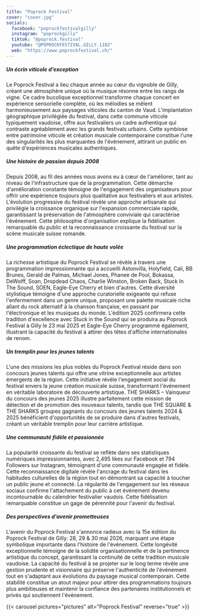```yaml
---
title: "Poprock Festival"
cover: "cover.jpg"
socials:
  facebook: "poprockfestivalgilly"
  instagram: "poprockgilly"
  tiktok: "@poprock.festival"
  youtube: "@POPROCKFESTIVAL.GILLY.1182"
  web: "https://www.poprockfestival.ch/"
---
```


##### Un écrin viticole d'exception

Le Poprock Festival a lieu chaque année au cœur du vignoble de Gilly, créant une atmosphère unique où la musique résonne
entre les rangs de vigne. Ce cadre bucolique exceptionnel transforme chaque concert en expérience sensorielle complète,
où les mélodies se mêlent harmonieusement aux paysages viticoles du canton de Vaud. L'implantation géographique
privilégiée du festival, dans cette commune viticole typiquement vaudoise, offre aux festivaliers un cadre authentique
qui contraste agréablement avec les grands festivals urbains. Cette symbiose entre patrimoine viticole et création
musicale contemporaine constitue l'une des singularités les plus marquantes de l'événement, attirant un public en quête
d'expériences musicales authentiques.

##### Une histoire de passion depuis 2008

Depuis 2008, au fil des années nous avons eu à cœur de l'améliorer, tant au niveau de l'infrastructure que de la
programmation. Cette démarche d'amélioration constante témoigne de l'engagement des organisateurs pour offrir une
expérience toujours plus qualitative aux festivaliers et aux artistes. L'évolution progressive du festival révèle une
approche artisanale qui privilégie la croissance organique sur l'expansion commerciale rapide, garantissant la
préservation de l'atmosphère conviviale qui caractérise l'événement. Cette philosophie d'organisation explique la
fidélisation remarquable du public et la reconnaissance croissante du festival sur la scène musicale suisse romande.

##### Une programmation éclectique de haute volée

La richesse artistique du Poprock Festival se révèle à travers une programmation impressionnante qui a accueilli
Astonvilla, Holyfield, Cali, BB Brunes, Gerald de Palmas, Michael Jones, Phanee de Pool, Bokassa, DeWolff, Soan,
Dropdead Chaos, Charlie Winston, Broken Back, Stuck In The Sound, SOEN, Eagle-Eye Cherry et bien d'autres. Cette
diversité stylistique témoigne d'une approche curatorielle exigeante qui refuse l'enfermement dans un genre unique,
proposant une palette musicale riche allant du rock alternatif à la chanson française, en passant par l'électronique et
les musiques du monde. L'édition 2025 confirmera cette tradition d'excellence avec Stuck in the Sound qui se produira au
Poprock Festival à Gilly le 23 mai 2025 et Eagle-Eye Cherry programmé également, illustrant la capacité du festival à
attirer des têtes d'affiche internationales de renom.

##### Un tremplin pour les jeunes talents

L'une des missions les plus nobles du Poprock Festival réside dans son concours jeunes talents qui offre une vitrine
exceptionnelle aux artistes émergents de la région. Cette initiative révèle l'engagement social du festival envers la
jeune création musicale suisse, transformant l'événement en véritable laboratoire de découverte artistique. THE SHARKS –
Vainqueur du concours des jeunes 2025 illustre parfaitement cette mission de détection et de promotion des nouveaux
talents, tandis que THE SQUARE & THE SHARKS groupes gagnants du concours des jeunes talents 2024 & 2025 bénéficient
d'opportunités de se produire dans d'autres festivals, créant un véritable tremplin pour leur carrière artistique.

##### Une communauté fidèle et passionnée

La popularité croissante du festival se reflète dans ses statistiques numériques impressionnantes, avec 2,495 likes sur
Facebook et 794 Followers sur Instagram, témoignant d'une communauté engagée et fidèle. Cette reconnaissance digitale
révèle l'ancrage du festival dans les habitudes culturelles de la région tout en démontrant sa capacité à toucher un
public jeune et connecté. La régularité de l'engagement sur les réseaux sociaux confirme l'attachement du public à cet
événement devenu incontournable du calendrier festivalier vaudois. Cette fidélisation remarquable constitue un gage de
pérennité pour l'avenir du festival.

##### Des perspectives d'avenir prometteuses

L'avenir du Poprock Festival s'annonce radieux avec la 15e édition du Poprock Festival de Gilly: 28, 29 & 30 mai 2026,
marquant une étape symbolique importante dans l'histoire de l'événement. Cette longévité exceptionnelle témoigne de la
solidité organisationnelle et de la pertinence artistique du concept, garantissant la continuité de cette tradition
musicale vaudoise. La capacité du festival à se projeter sur le long terme révèle une gestion prudente et visionnaire
qui préserve l'authenticité de l'événement tout en s'adaptant aux évolutions du paysage musical contemporain. Cette
stabilité constitue un atout majeur pour attirer des programmations toujours plus ambitieuses et maintenir la confiance
des partenaires institutionnels et privés qui soutiennent l'événement.


{{< carousel pictures="pictures" alt="Poprock Festival" reverse="true" >}}
